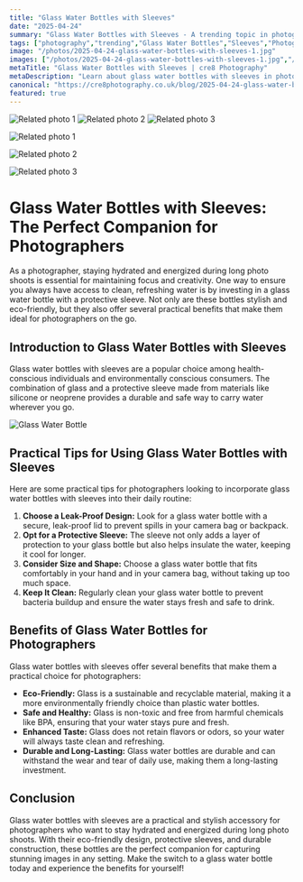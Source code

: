 ```yaml
---
title: "Glass Water Bottles with Sleeves"
date: "2025-04-24"
summary: "Glass Water Bottles with Sleeves - A trending topic in photography."
tags: ["photography","trending","Glass Water Bottles","Sleeves","Photographers","Eco-Friendly","Protective Sleeve","Leak-Proof Design","Durable","Healthy","Sustainable","Refreshing"]
image: "/photos/2025-04-24-glass-water-bottles-with-sleeves-1.jpg"
images: ["/photos/2025-04-24-glass-water-bottles-with-sleeves-1.jpg","/photos/2025-04-24-glass-water-bottles-with-sleeves-2.jpg","/photos/2025-04-24-glass-water-bottles-with-sleeves-3.jpg"]
metaTitle: "Glass Water Bottles with Sleeves | cre8 Photography"
metaDescription: "Learn about glass water bottles with sleeves in photography with practical tips and insights."
canonical: "https://cre8photography.co.uk/blog/2025-04-24-glass-water-bottles-with-sleeves"
featured: true
---
```


<!-- Gallery as HTML -->

<div class="grid grid-cols-1 sm:grid-cols-2 md:grid-cols-3 gap-4">
  <img src="/photos/2025-04-24-glass-water-bottles-with-sleeves-1.jpg" alt="Related photo 1" class="w-full rounded-lg" />
<img src="/photos/2025-04-24-glass-water-bottles-with-sleeves-2.jpg" alt="Related photo 2" class="w-full rounded-lg" />
<img src="/photos/2025-04-24-glass-water-bottles-with-sleeves-3.jpg" alt="Related photo 3" class="w-full rounded-lg" />
</div>


<!-- Gallery as Markdown -->
![Related photo 1](/photos/2025-04-24-glass-water-bottles-with-sleeves-1.jpg)


![Related photo 2](/photos/2025-04-24-glass-water-bottles-with-sleeves-2.jpg)


![Related photo 3](/photos/2025-04-24-glass-water-bottles-with-sleeves-3.jpg)



# Glass Water Bottles with Sleeves: The Perfect Companion for Photographers

As a photographer, staying hydrated and energized during long photo shoots is essential for maintaining focus and creativity. One way to ensure you always have access to clean, refreshing water is by investing in a glass water bottle with a protective sleeve. Not only are these bottles stylish and eco-friendly, but they also offer several practical benefits that make them ideal for photographers on the go.

## Introduction to Glass Water Bottles with Sleeves

Glass water bottles with sleeves are a popular choice among health-conscious individuals and environmentally conscious consumers. The combination of glass and a protective sleeve made from materials like silicone or neoprene provides a durable and safe way to carry water wherever you go. 

![Glass Water Bottle](/path/to/image)

## Practical Tips for Using Glass Water Bottles with Sleeves

Here are some practical tips for photographers looking to incorporate glass water bottles with sleeves into their daily routine:

1. **Choose a Leak-Proof Design:** Look for a glass water bottle with a secure, leak-proof lid to prevent spills in your camera bag or backpack.
2. **Opt for a Protective Sleeve:** The sleeve not only adds a layer of protection to your glass bottle but also helps insulate the water, keeping it cool for longer.
3. **Consider Size and Shape:** Choose a glass water bottle that fits comfortably in your hand and in your camera bag, without taking up too much space.
4. **Keep It Clean:** Regularly clean your glass water bottle to prevent bacteria buildup and ensure the water stays fresh and safe to drink.

## Benefits of Glass Water Bottles for Photographers

Glass water bottles with sleeves offer several benefits that make them a practical choice for photographers:

- **Eco-Friendly:** Glass is a sustainable and recyclable material, making it a more environmentally friendly choice than plastic water bottles.
- **Safe and Healthy:** Glass is non-toxic and free from harmful chemicals like BPA, ensuring that your water stays pure and fresh.
- **Enhanced Taste:** Glass does not retain flavors or odors, so your water will always taste clean and refreshing.
- **Durable and Long-Lasting:** Glass water bottles are durable and can withstand the wear and tear of daily use, making them a long-lasting investment.

## Conclusion

Glass water bottles with sleeves are a practical and stylish accessory for photographers who want to stay hydrated and energized during long photo shoots. With their eco-friendly design, protective sleeves, and durable construction, these bottles are the perfect companion for capturing stunning images in any setting. Make the switch to a glass water bottle today and experience the benefits for yourself!

